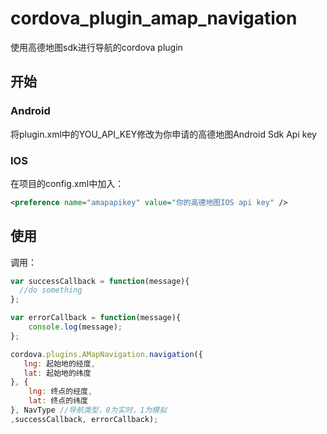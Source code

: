 # cordova_plugin_amap_navigation

使用高德地图sdk进行导航的cordova plugin

## 开始

### Android

将plugin.xml中的YOU_API_KEY修改为你申请的高德地图Android Sdk Api key

### IOS

在项目的config.xml中加入：

```xml
<preference name="amapapikey" value="你的高德地图IOS api key" />
```

## 使用

调用：

```js
var successCallback = function(message){
  //do something  
};

var errorCallback = function(message){
    console.log(message);  
};

cordova.plugins.AMapNavigation.navigation({
   lng: 起始地的经度,
   lat: 起始地的纬度
}, {
    lng: 终点的经度,
    lat: 终点的纬度
}, NavType //导航类型，0为实时，1为模拟
,successCallback, errorCallback);

```
